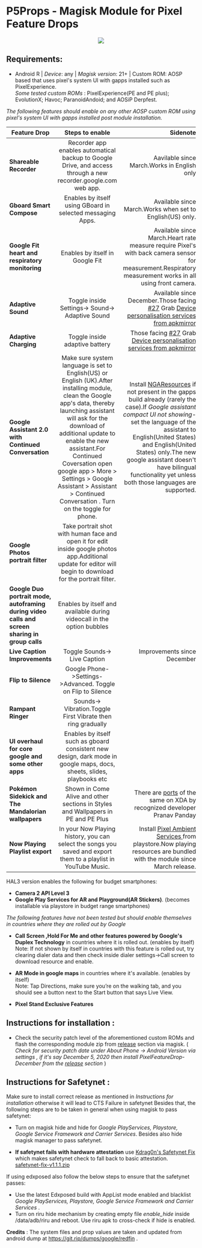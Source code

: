 # P5Props - Magisk Module for Pixel Feature Drops
<p align="center">
  <img src="https://user-images.githubusercontent.com/47772616/101059258-12c1ac80-35b4-11eb-9138-028dbcafb629.png" />
</p>

<p align="center"> </h2></p> 

## Requirements:
- Android R | *Device*: any  | *Magisk version*: 21+ | Custom ROM: AOSP based that uses pixel's system UI with gapps installed such as PixelExperience.  
  *Some tested custom ROMs* : PixelExperience(PE and PE plus); EvolutionX;  Havoc;  ParanoidAndoid; and AOSiP Derpfest.   
  
*The following features should enable on any other AOSP custom ROM using pixel's system UI with gapps installed post module installation.*


| Feature Drop  | Steps to enable      | Sidenote  |
| ------------- |:-------------:| -----:|
| **Shareable Recorder** | Recorder app enables automatical backup to Google Drive, and access through a new recorder.google.com web app. | Aavilable since March.Works in English only |
| **Gboard Smart Compose** | Enables by itself using GBoard in selected messaging Apps. | Available since March.Works when set to English(US) only. |
| **Google Fit heart and respiratory monitoring** | Enables by itself in Google Fit | Available since March.Heart rate measure require Pixel's with back camera sensor for measurement.Respiratory measurement works in all using front camera. |
| **Adaptive Sound**       | Toggle inside Settings-> Sound-> Adaptive Sound | Available since December.Those facing [#27](https://github.com/ayush5harma/PixelFeatureDrops/issues/27) Grab [Device personalisation services from apkmirror](https://www.apkmirror.com/apk/google-inc/device-personalization-services/device-personalization-services-r-14-playstore-oem-361994540-release/device-personalization-services-r-14-playstore-oem-361994540-android-apk-download/) |
| **Adaptive Charging** | Toggle inside adaptive battery | Those facing [#27](https://github.com/ayush5harma/PixelFeatureDrops/issues/27) Grab [Device personalisation services from apkmirror](https://www.apkmirror.com/apk/google-inc/device-personalization-services/device-personalization-services-r-14-playstore-oem-361994540-release/device-personalization-services-r-14-playstore-oem-361994540-android-apk-download/)|
|**Google Assistant 2.0 with Continued Conversation**|Make sure system language is set to English(US) or English (UK).After installing module, clean the Google app's data,  thereby launching assistant will ask for the download of additional update to enable the new assistant.For Continued Coversation open google app > More > Settings > Google Assistant > Assistant > Continued Conversation . Turn on the toggle for phone. | Install [NGAResources]( https://www.dropbox.com/s/ed10513o4hke8ux/NgaResources.apk?dl=0 ) if not present in the gapps build already (rarely the case).If *Google assistant compact UI not showing*- set the language of the assistant to English(United States) and English(United States) only.The new google assistant doesn't have bilingual functionality yet unless both those languages are supported.|
|**Google Photos portrait filter**|Take portrait shot with human face and open it for edit inside google photos app.Additional update for editor will begin to download for the portrait filter.||
|**Google Duo portrait mode, autoframing during video calls and screen sharing in group calls**|Enables by itself and available during videocall in the option bubbles| |
|**Live Caption Improvements**     | Toggle Sounds-> Live Caption  |   Improvements since December |
|**Flip to Silence** | Google Phone->Settings->Advanced. Toggle on Flip to Silence  |  |
|**Rampant Ringer**|Sounds-> Vibration.Toggle First Vibrate then ring gradually| |
|**UI overhaul for core google and some other apps**|Enables by itself such as gboard consistent new design, dark mode in google maps, docs, sheets, slides, playbooks etc | |
|**Pokémon Sidekick and The Mandalorian wallpapers**|Shown in Come Alive and other sections in  Styles and Wallpapers in PE and PE Plus |There are [ports](https://forum.xda-developers.com/m/pranav-pandey.3962236/#recent-content) of the same on XDA by recognized developer Pranav Panday|  
|**Now Playing Playlist export**|In your Now Playing history, you can select the songs you saved and export them to a playlist in YouTube Music.|	Install [Pixel Ambient Services ](https://play.google.com/store/apps/details?id=com.google.intelligence.sense&hl=en_IN&gl=US) from playstore.Now playing resources are bundled with the module since March release.|


HAL3 version enables the following for budget smartphones:
- **Camera 2 API Level 3** 
- **Google Play Services for AR  and Playground(AR Stickers)**. (becomes installable via playstore in budget range smartphones)


*The following features have not been tested but should enable themselves in countries where they are rolled out by Google*

- **Call Screen ,Hold For Me and other features powered by Google's Duplex Technology** in countries where it is rolled out. (enables by itself)  
Note: If not shown by itself in countries with this feature is rolled out, try clearing dialer data and then check inside dialer settings->Call screen to download resource and enable. 

- **AR Mode in google maps** in countries where it's available. (enables by itself)  
Note: Tap Directions, make sure you’re on the walking tab, and you should see a button next to the Start button that says Live View.  

- **Pixel Stand Exclusive Features** 


## Instructions for installation :
- Check the security patch level of the aforementioned custom ROMs and flash the corresponding module zip from [release](https://github.com/ayush5harma/PixelFeatureDrops/releases)  section via magisk. 
( *Check for security patch date under *About Phone -> Android Version* via settings , if it's say *December 5, 2020* then install *PixelFeatureDrop-December* from the [release](https://github.com/ayush5harma/PixelFeatureDrops/releases) section* )

## Instructions for Safetynet :   
Make sure to install correct release as mentioned in *Instructions for installation* otherwise it will lead to CTS Failure in safetynet
Besides that, the following steps are to be taken in general when using magisk to pass safetynet:
- Turn on magisk hide and hide for *Google PlayServices, Playstore, Google Service Framework and Carrier Services*. Besides also hide magisk manager to pass safetynet.    

- **If safetynet fails with hardware attestation** use [Kdrag0n's Safetynet Fix](https://github.com/kdrag0n/safetynet-fix/releases) which makes safetynet check to fall back to basic attestation.  
[safetynet-fix-v1.1.1.zip](https://github.com/ayush5harma/PixelFeatureDrops/files/5938557/safetynet-fix-v1.1.1.zip)

If using edxposed also follow the below steps to ensure that the safetynet passes:
- Use the latest Edxposed build with AppList mode enabled and blacklist *Google PlayServices, Playstore, Google Service Framework and Carrier Services* .
- Turn on riru hide mechanism by creating empty file *enable_hide* inside /data/adb/riru and reboot. Use riru apk to cross-check if hide is enabled.  
  
**Credits** : The system files and prop values are taken and updated from android dump at  https://git.rip/dumps/google/redfin .  


